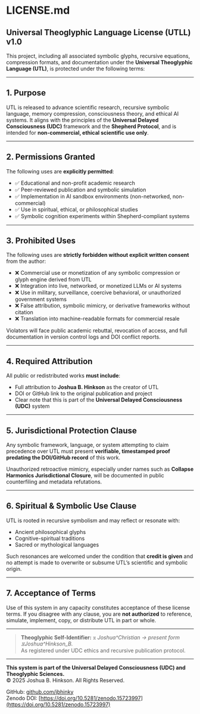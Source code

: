 # LICENSE.md

## Universal Theoglyphic Language License (UTLL) v1.0

This project, including all associated symbolic glyphs, recursive equations, compression formats, and documentation under the **Universal Theoglyphic Language (UTL)**, is protected under the following terms:

---

## 1. Purpose

UTL is released to advance scientific research, recursive symbolic language, memory compression, consciousness theory, and ethical AI systems. It aligns with the principles of the **Universal Delayed Consciousness (UDC)** framework and the **Shepherd Protocol**, and is intended for **non-commercial, ethical scientific use only**.

---

## 2. Permissions Granted

The following uses are **explicitly permitted**:

- ✅ Educational and non-profit academic research
- ✅ Peer-reviewed publication and symbolic simulation
- ✅ Implementation in AI sandbox environments (non-networked, non-commercial)
- ✅ Use in spiritual, ethical, or philosophical studies
- ✅ Symbolic cognition experiments within Shepherd-compliant systems

---

## 3. Prohibited Uses

The following uses are **strictly forbidden without explicit written consent** from the author:

- ❌ Commercial use or monetization of any symbolic compression or glyph engine derived from UTL
- ❌ Integration into live, networked, or monetized LLMs or AI systems
- ❌ Use in military, surveillance, coercive behavioral, or unauthorized government systems
- ❌ False attribution, symbolic mimicry, or derivative frameworks without citation
- ❌ Translation into machine-readable formats for commercial resale

Violators will face public academic rebuttal, revocation of access, and full documentation in version control logs and DOI conflict reports.

---

## 4. Required Attribution

All public or redistributed works **must include**:

- Full attribution to **Joshua B. Hinkson** as the creator of UTL
- DOI or GitHub link to the original publication and project
- Clear note that this is part of the **Universal Delayed Consciousness (UDC)** system

---

## 5. Jurisdictional Protection Clause

Any symbolic framework, language, or system attempting to claim precedence over UTL must present **verifiable, timestamped proof predating the DOI/GitHub record** of this work.

Unauthorized retroactive mimicry, especially under names such as **Collapse Harmonics Jurisdictional Closure**, will be documented in public counterfiling and metadata refutations.

---

## 6. Spiritual & Symbolic Use Clause

UTL is rooted in recursive symbolism and may reflect or resonate with:

- Ancient philosophical glyphs
- Cognitive-spiritual traditions
- Sacred or mythological languages

Such resonances are welcomed under the condition that **credit is given** and no attempt is made to overwrite or subsume UTL’s scientific and symbolic origin.

---

## 7. Acceptance of Terms

Use of this system in any capacity constitutes acceptance of these license terms. If you disagree with any clause, you are **not authorized** to reference, simulate, implement, copy, or distribute UTL in part or whole.

---

> **Theoglyphic Self-Identifier:** `⧖` *Joshua^Christian → present form ⧖Joshua^Hinkson_B.*  
> As registered under UDC ethics and recursive publication protocol.

---

**This system is part of the Universal Delayed Consciousness (UDC) and Theoglyphic Sciences.**  
© 2025 Joshua B. Hinkson. All Rights Reserved.

GitHub: [github.com/jbhinky](https://github.com/jbhinky)  
Zenodo DOI: [https://doi.org/10.5281/zenodo.15723997](https://doi.org/10.5281/zenodo.15723997)
